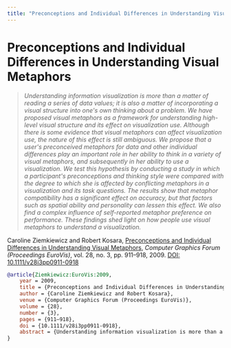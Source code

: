 ```yaml
---
title: "Preconceptions and Individual Differences in Understanding Visual Metaphors"
---
```


# Preconceptions and Individual Differences in Understanding Visual Metaphors

> _Understanding information visualization is more than a matter of reading a series of data values; it is also a matter of incorporating a visual structure into one's own thinking about a problem. We have proposed visual metaphors as a framework for understanding high-level visual structure and its effect on visualization use. Although there is some evidence that visual metaphors can affect visualization use, the nature of this effect is still ambiguous. We propose that a user's preconceived metaphors for data and other individual differences play an important role in her ability to think in a variety of visual metaphors, and subsequently in her ability to use a visualization. We test this hypothesis by conducting a study in which a participant's preconceptions and thinking style were compared with the degree to which she is affected by conflicting metaphors in a visualization and its task questions. The results show that metaphor compatibility has a significant effect on accuracy, but that factors such as spatial ability and personality can lessen this effect. We also find a complex influence of self-reported metaphor preference on performance. These findings shed light on how people use visual metaphors to understand a visualization._

Caroline Ziemkiewicz and Robert Kosara, <a href="https://media.eagereyes.org/papers/2009/Ziemkiewicz-EuroVis-2009.pdf" target="_blank">Preconceptions and Individual Differences in Understanding Visual Metaphors</a>, _Computer Graphics Forum (Proceedings EuroVis)_, vol. 28, no. 3, pp. 911–918, 2009. <a href="https://dx.doi.org/10.1111/v28i3pp0911-0918" target="_new">DOI: 10.1111/v28i3pp0911-0918</a>


```bibtex
@article{Ziemkiewicz:EuroVis:2009,
	year = 2009,
	title = {Preconceptions and Individual Differences in Understanding Visual Metaphors},
	author = {Caroline Ziemkiewicz and Robert Kosara},
	venue = {Computer Graphics Forum (Proceedings EuroVis)},
	volume = {28},
	number = {3},
	pages = {911–918},
	doi = {10.1111/v28i3pp0911-0918},
	abstract = {Understanding information visualization is more than a matter of reading a series of data values; it is also a matter of incorporating a visual structure into one's own thinking about a problem. We have proposed visual metaphors as a framework for understanding high-level visual structure and its effect on visualization use. Although there is some evidence that visual metaphors can affect visualization use, the nature of this effect is still ambiguous. We propose that a user's preconceived metaphors for data and other individual differences play an important role in her ability to think in a variety of visual metaphors, and subsequently in her ability to use a visualization. We test this hypothesis by conducting a study in which a participant's preconceptions and thinking style were compared with the degree to which she is affected by conflicting metaphors in a visualization and its task questions. The results show that metaphor compatibility has a significant effect on accuracy, but that factors such as spatial ability and personality can lessen this effect. We also find a complex influence of self-reported metaphor preference on performance. These findings shed light on how people use visual metaphors to understand a visualization.},
}
```

